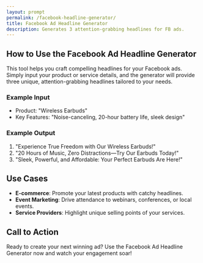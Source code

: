 ```yaml
---
layout: prompt
permalink: /facebook-headline-generator/
title: Facebook Ad Headline Generator
description: Generates 3 attention-grabbing headlines for FB ads.
---
```


## How to Use the Facebook Ad Headline Generator

This tool helps you craft compelling headlines for your Facebook ads. Simply input your product or service details, and the generator will provide three unique, attention-grabbing headlines tailored to your needs.

### Example Input
- Product: "Wireless Earbuds"
- Key Features: "Noise-canceling, 20-hour battery life, sleek design"

### Example Output
1. "Experience True Freedom with Our Wireless Earbuds!"
2. "20 Hours of Music, Zero Distractions—Try Our Earbuds Today!"
3. "Sleek, Powerful, and Affordable: Your Perfect Earbuds Are Here!"

## Use Cases
- **E-commerce**: Promote your latest products with catchy headlines.
- **Event Marketing**: Drive attendance to webinars, conferences, or local events.
- **Service Providers**: Highlight unique selling points of your services.

## Call to Action
Ready to create your next winning ad? Use the Facebook Ad Headline Generator now and watch your engagement soar!
